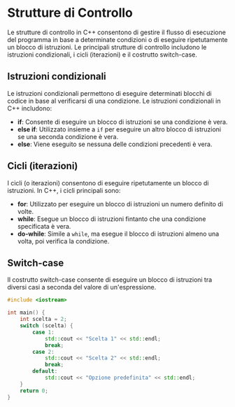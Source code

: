# Strutture di Controllo 

Le strutture di controllo in C++ consentono di gestire il flusso di esecuzione del programma in base a determinate condizioni o di eseguire ripetutamente un blocco di istruzioni. Le principali strutture di controllo includono le istruzioni condizionali, i cicli (iterazioni) e il costrutto switch-case.

## Istruzioni condizionali

Le istruzioni condizionali permettono di eseguire determinati blocchi di codice in base al verificarsi di una condizione. Le istruzioni condizionali in C++ includono:

- **if**: Consente di eseguire un blocco di istruzioni se una condizione è vera.
- **else if**: Utilizzato insieme a `if` per eseguire un altro blocco di istruzioni se una seconda condizione è vera.
- **else**: Viene eseguito se nessuna delle condizioni precedenti è vera.

## Cicli (iterazioni)

I cicli (o iterazioni) consentono di eseguire ripetutamente un blocco di istruzioni. In C++, i cicli principali sono:

- **for**: Utilizzato per eseguire un blocco di istruzioni un numero definito di volte.
- **while**: Esegue un blocco di istruzioni fintanto che una condizione specificata è vera.
- **do-while**: Simile a `while`, ma esegue il blocco di istruzioni almeno una volta, poi verifica la condizione.

## Switch-case

Il costrutto switch-case consente di eseguire un blocco di istruzioni tra diversi casi a seconda del valore di un'espressione.

```cpp
#include <iostream>

int main() {
    int scelta = 2;
    switch (scelta) {
        case 1:
            std::cout << "Scelta 1" << std::endl;
            break;
        case 2:
            std::cout << "Scelta 2" << std::endl;
            break;
        default:
            std::cout << "Opzione predefinita" << std::endl;
    }
    return 0;
}

